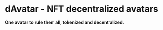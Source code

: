 # dAvatar - NFT decentralized avatars

**One avatar to rule them all, tokenized and decentralized.**

